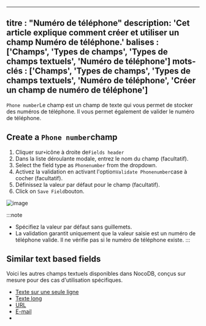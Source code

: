***

titre : "Numéro de téléphone"
description: 'Cet article explique comment créer et utiliser un champ Numéro de téléphone.'
balises : ['Champs', 'Types de champs', 'Types de champs textuels', 'Numéro de téléphone']
mots-clés : ['Champs', 'Types de champs', 'Types de champs textuels', 'Numéro de téléphone', 'Créer un champ de numéro de téléphone']
-----------------------------------------------------------------------------------------------------------------------------------

`Phone number`Le champ est un champ de texte qui vous permet de stocker des numéros de téléphone. Il vous permet également de valider le numéro de téléphone.

## Create a `Phone number`champ

1. Cliquer sur`+`icône à droite de`Fields header`
2. Dans la liste déroulante modale, entrez le nom du champ (facultatif).
3. Select the field type as `Phonenumber` from the dropdown.
4. Activez la validation en activant l'option`Validate Phonenumber`case à cocher (facultatif).
5. Définissez la valeur par défaut pour le champ (facultatif).
6. Click on `Save Field`bouton.

![image](/img/v2/fields/types/phonenumber.png)

:::note

* Spécifiez la valeur par défaut sans guillemets.
* La validation garantit uniquement que la valeur saisie est un numéro de téléphone valide. Il ne vérifie pas si le numéro de téléphone existe.
  :::

## Similar text based fields

Voici les autres champs textuels disponibles dans NocoDB, conçus sur mesure pour des cas d'utilisation spécifiques.

* [Texte sur une seule ligne](010.single-line-text.md)
* [Texte long](020.long-text.md)
* [URL](050.url.md)
* [E-mail](030.email.md)
* 

